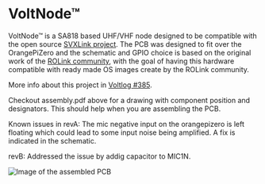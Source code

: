 # VoltNode™
VoltNode™ is a SA818 based UHF/VHF node designed to be compatible with the open source [SVXLink project](https://github.com/sm0svx/svxlink "SVXLink project"). The PCB was designed to fit over the OrangePiZero and the schematic and GPIO choice is based on the original work of the [ROLink community](http://www.439100.ro/ "ROLink community"), with the goal of having this hardware compatible with ready made OS images create by the ROLink community.

More info about this project in [Voltlog #385](https://youtu.be/EprSIw-5l6w).

Checkout assembly.pdf above for a drawing with component position and designators. This should help when you are assembling the PCB.

Known issues in revA: The mic negative input on the orangepizero is left floating which could lead to some input noise being amplified. A fix is indicated in the schematic.

revB: Addressed the issue by addig capacitor to MIC1N.

![Image of the assembled PCB](voltnode.JPG)
